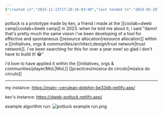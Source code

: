 ```yaml
---
{"created in":"2023-11-13T17:20:26-03:00","last tended to":"2024-05-28T18:15:37-03:00","dg-publish":true,"tags":["🌿","prototype"],"permalink":"/prototypes/not-proprietary/potluck/","dgPassFrontmatter":true,"created":"2023-11-13T17:20:26.098-03:00","updated":"2024-05-28T18:15:47.480-03:00"}
---
```


potluck is a prototype made by kev, a friend i made at the [[coolab+dweb camp\|coolab+dweb camp]] in 2023. when he told me about it, i said "damn! that's pretty much the same vision i've been developing of a tool for effective and spontaneous [[resource allocation\|resource allocation]] within a [[initiatives, orgs & communities/architect;design/trust network\|trust network]]. i've been searching for this for over a year now! so glad i don't have to build it! 😂"

i'd love to have applied it within the [[initiatives, orgs & communities/player/MoL\|MoL]] [[practices/música do círculo\|música do círculo]]

---
my instance: https://main--cerulean-dolphin-be33db.netlify.app/

kev's instance: https://dweb-potluck.netlify.app/

example algorithm run:
![potluck example run.png](/img/user/images/prototypes%20&%20experiments/potluck%20example%20run.png)